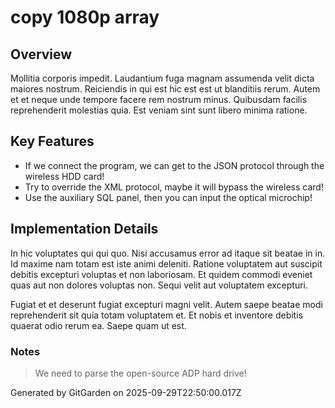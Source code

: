 # copy 1080p array

## Overview
Mollitia corporis impedit. Laudantium fuga magnam assumenda velit dicta maiores nostrum. Reiciendis in qui est hic est est ut blanditiis rerum. Autem et et neque unde tempore facere rem nostrum minus. Quibusdam facilis reprehenderit molestias quia. Est veniam sint sunt libero minima ratione.

## Key Features
- If we connect the program, we can get to the JSON protocol through the wireless HDD card!
- Try to override the XML protocol, maybe it will bypass the wireless card!
- Use the auxiliary SQL panel, then you can input the optical microchip!

## Implementation Details
In hic voluptates qui qui quo. Nisi accusamus error ad itaque sit beatae in in. Id maxime nam totam est iste animi deleniti. Ratione voluptatem aut suscipit debitis excepturi voluptas et non laboriosam. Et quidem commodi eveniet quas aut non dolores voluptas non. Sequi velit aut voluptatem excepturi.
 Fugiat et et deserunt fugiat excepturi magni velit. Autem saepe beatae modi reprehenderit sit quia totam voluptatem et. Et nobis et inventore debitis quaerat odio rerum ea. Saepe quam ut est.

### Notes
> We need to parse the open-source ADP hard drive!

Generated by GitGarden on 2025-09-29T22:50:00.017Z